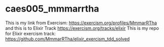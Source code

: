# caes005_mmmarrtha
This is my link from Exercism: https://exercism.org/profiles/MmmarRTha and this is to Elixir Track https://exercism.org/tracks/elixir
This is my repo for Elixir exercism track: https://github.com/MmmarRTha/elixir_exercism_tdd_solved
